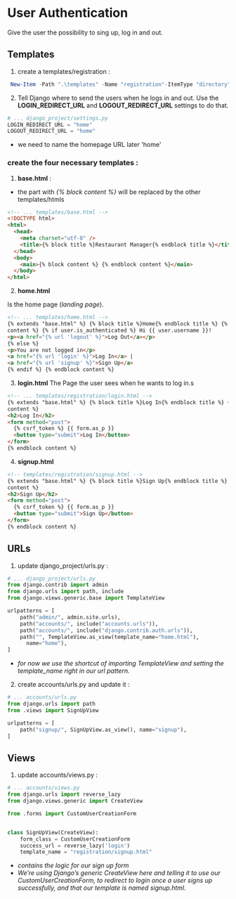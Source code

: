 # User Authentication

Give the user the possibility to sing up, log in and out.

## Templates

1. create a templates/registration :

```powershell
 New-Item -Path ".\templates" -Name "registration"-ItemType "directory"
```

2. Tell Django where to send the users when he logs in and out. Use the **LOGIN_REDIRECT_URL** and **LOGOUT_REDIRECT_URL** settings to do that.

```python
# ... django_project/settings.py
LOGIN_REDIRECT_URL = "home"
LOGOUT_REDIRECT_URL = "home"
```

- we need to name the homepage URL later 'home'

### create the four necessary templates :

1. **base.html** :

- the part with _{% block content %}_ will be replaced by the other templates/htmls

```html
<!-- ... templates/base.html -->
<!DOCTYPE html>
<html>
  <head>
    <meta charset="utf-8" />
    <title>{% block title %}Restaurant Manager{% endblock title %}</title>
  </head>
  <body>
    <main>{% block content %} {% endblock content %}</main>
  </body>
</html>
```

2. **home.html**

Is the home page (_landing page_).

```html
<!-- ... templates/home.html -->
{% extends "base.html" %} {% block title %}Home{% endblock title %} {% block
content %} {% if user.is_authenticated %} Hi {{ user.username }}!
<p><a href="{% url 'logout' %}">Log Out</a></p>
{% else %}
<p>You are not logged in</p>
<a href="{% url 'login' %}">Log In</a> |
<a href="{% url 'signup' %}">Sign Up</a>
{% endif %} {% endblock content %}
```

3. **login.html**
   The Page the user sees when he wants to log in.s

```html
<!-- ... templates/registration/login.html -->
{% extends "base.html" %} {% block title %}Log In{% endblock title %} {% block
content %}
<h2>Log In</h2>
<form method="post">
  {% csrf_token %} {{ form.as_p }}
  <button type="submit">Log In</button>
</form>
{% endblock content %}
```

4. **signup.html**

```html
<!-- templates/registration/signup.html -->
{% extends "base.html" %} {% block title %}Sign Up{% endblock title %} {% block
content %}
<h2>Sign Up</h2>
<form method="post">
  {% csrf_token %} {{ form.as_p }}
  <button type="submit">Sign Up</button>
</form>
{% endblock content %}
```

## URLs

1. update django_project/urls.py :

```python
# ... django_project/urls.py
from django.contrib import admin
from django.urls import path, include
from django.views.generic.base import TemplateView

urlpatterns = [
    path("admin/", admin.site.urls),
    path("accounts/", include("accounts.urls")),
    path("accounts/", include("django.contrib.auth.urls")),
    path("", TemplateView.as_view(template_name="home.html"),
      name="home"),
]
```

- _for now we use the shortcut of importing TemplateView and setting the template_name right in our url pattern._

2. create accounts/urls.py and update it :

```python
# ... accounts/urls.py
from django.urls import path
from .views import SignUpView

urlpatterns = [
    path("signup/", SignUpView.as_view(), name="signup"),
]
```

## Views

1. update accounts/views.py :

```python
# ... accounts/views.py
from django.urls import reverse_lazy
from django.views.generic import CreateView

from .forms import CustomUserCreationForm


class SignUpView(CreateView):
    form_class = CustomUserCreationForm
    success_url = reverse_lazy('login')
    template_name = "registration/signup.html"
```

- _contains the logic for our sign up form_
- _We’re using Django’s generic CreateView here and telling it to use our CustomUserCreationForm, to redirect to login once a user signs up successfully, and that our template is named signup.html._
